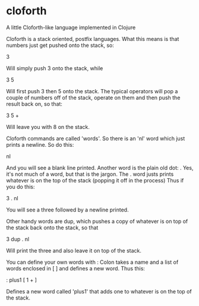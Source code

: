 cloforth
========

A little Cloforth-like language implemented in Clojure

Cloforth is a stack oriented, postfix languages.
What this means is that numbers just get
pushed onto the stack, so:

3

Will simply push 3 onto the stack, while

3 5

Will first push 3 then 5 onto the stack. The
typical operators will pop a couple of numbers
off of the stack, operate on them and then
push the result back on, so that:

3 5 +

Will leave you with 8 on the stack.

Cloforth commands are called 'words'. So there
is an 'nl' word which just prints a newline.
So do this:

nl

And you will see a blank line printed. Another
word is the plain old dot: . Yes, it's not much
of a word, but that is the jargon. The . word
justs prints whatever is on the top of the stack
(popping it off in the process) Thus if you
do this:

3 . nl

You will see a three followed by a newline printed.

Other handy words are dup, which pushes a copy of
whatever is on top of the stack back onto the
stack, so that

3 dup . nl

Will print the three and also leave it on top of
the stack.

You can define your own words with :
Colon takes a name and a list of words
enclosed in [ ] and defines a new word.
Thus this:

: plus1 [ 1 + ]

Defines a new word called 'plus1' that adds
one to whatever is on the top of the stack.




